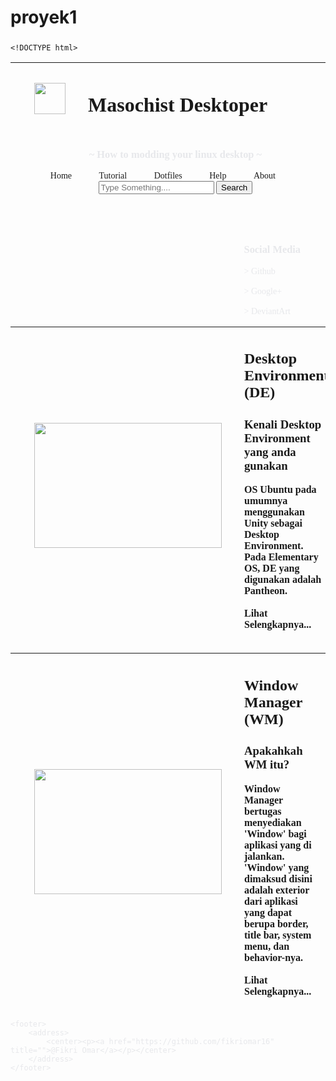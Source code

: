 # proyek1
	<!DOCTYPE html>
<html>
<head>
	<title>Tugas Topic 1 by Omar</title>
	<link rel="icon" href="assets/img/icon.png">
	<font face="iosevka Nerd font" color="#e7e8eb">
	<style>
		body{
			background-image: url("assets/img/wp.jpg");
		}
		h1{
			width: 940px;
			height: 40px;
			margin-left: : 30px;
		}
		nav{
			margin-bottom: 50px;
		}
		aside, nav li{
			display: inline;
			margin-right: 40px;
		}
		nav li a, a{
			color: #e7e8eb;
			text-decoration: none;
		}
		aside{
			float: right;
		}
		img{
			margin-left: 30px;
			margin-right: 20px;
		}
	</style>
</head>
<body>
	<header>
		<table>
			<thead>
				<th><img src="assets/img/logo.png" width="50" height="50"></th>
				<th><h1 align="left"> Masochist Desktoper </h1></th>
			</thead>
		</table>
		<nav>
			<ul>
			<h3> ~ How to modding your linux desktop ~ </h3>
				<li><a href=""> Home </a></li>
				<li><a href=""> Tutorial </a></li>
				<li><a href=""> Dotfiles </a></li>
				<li><a href=""> Help </a></li>
				<li><a href=""> About </a></li>
				<input class="form-control mr-sm-2" placeholder="Type Something...." type="text" list="programming">
					<button class="btn btn-outline-success my-2 my-sm-0" type="submit">Search</button>
				</input>
			</ul>
		</nav>
	</header>
	<section>
		<article><!--
			<figure>
				<img src="assets/img/de.png" width="390" height="240">
				<hgroup>
					<h2>Desktop Environment (DE)</h2>
					<h3>Kenali Desktop Environment yang anda gunakan</h3>
				</hgroup>
				<p>
					OS Ubuntu pada umumnya menggunakan Unity sebagai Desktop Environment dan juga menggunakan compiz sebagai Window Manager.<br>
					Pada Elementary OS, DE yang digunakan adalah Pantheon.
				</p>
			</figure>-->
			<table>
				<thead>
					<th>
						<img src="assets/img/de.png" width="300" height="200">
					</th>
					<th>
						<hgroup>
							<h2 align="left">Desktop Environment (DE)</h2>
							<h3 align="left">Kenali Desktop Environment yang anda gunakan</h3>
						</hgroup>
						<p align="left">
							OS Ubuntu pada umumnya menggunakan Unity sebagai Desktop Environment.<br>
							Pada Elementary OS, DE yang digunakan adalah Pantheon.<br><br>
							<a href="">Lihat Selengkapnya...</a>
						</p>
					</th>
				</thead>
				<aside>
					<section>
							<h3> Social Media </h3>
							<a href="https://github.com/fikriomar16"> > Github</a><br><br>
							<a href="https://plus.google.com/+FikriOmar"> > Google+</a><br><br>
							<a href="https://fikriomar16.deviantart.com"> > DeviantArt</a><br><br>
					</section>
				</aside>
				<table>
				<thead>
					<th>
						<img src="assets/img/wm.png" width="300" height="200">
					</th>
					<th>
						<hgroup>
							<h2 align="left">Window Manager (WM)</h2>
							<h3 align="left">Apakahkah WM itu?</h3>
						</hgroup>
						<p align="left">
							Window Manager bertugas menyediakan 'Window' bagi aplikasi yang di jalankan. <br>
							'Window' yang dimaksud disini adalah exterior dari aplikasi yang dapat berupa border, <br>
							 title bar, system menu, dan behavior-nya.<br><br>
							<a href="">Lihat Selengkapnya...</a>
						</p>
					</th>
				</thead>
			</table>
		</article>
	</section>
	
	<footer>
		<address>
			<center><p><a href="https://github.com/fikriomar16" title="">@Fikri Omar</a></p></center>
		</address>
	</footer>
</body>
</html>
